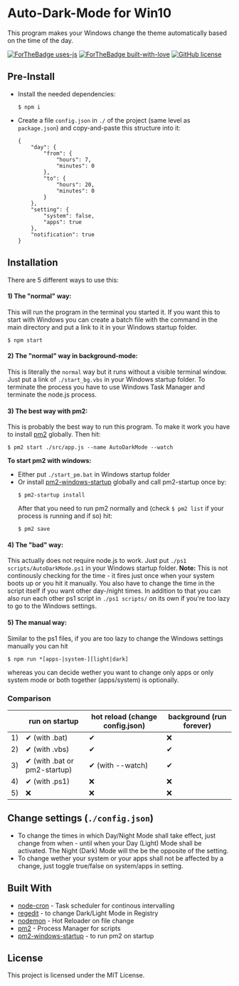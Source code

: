 # Auto-Dark-Mode for Win10
This program makes your Windows change the theme automatically based on the time of the day.

[![ForTheBadge uses-js](http://ForTheBadge.com/images/badges/uses-js.svg)](http://ForTheBadge.com)
[![ForTheBadge built-with-love](http://ForTheBadge.com/images/badges/built-with-love.svg)](https://GitHub.com/Naereen/)
[![GitHub license](https://img.shields.io/github/license/Naereen/StrapDown.js.svg)](https://github.com/Naereen/StrapDown.js/blob/master/LICENSE)

## Pre-Install
* Install the needed dependencies:
    ```
    $ npm i
    ```

* Create a file `config.json` in `./` of the project (same level as `package.json`) and copy-and-paste this structure into it:
    ```
    {
        "day": {
            "from": {
                "hours": 7,
                "minutes": 0
            },
            "to": {
                "hours": 20,
                "minutes": 0
            }
        },
        "setting": {
            "system": false,
            "apps": true
        },
        "notification": true
    }
    ```

## Installation
There are 5 different ways to use this:
#### 1) The "normal" way: 
This will run the program in the terminal you started it. If you want this to start with Windows you can create a batch file with the command in the main directory and put a link to it in your Windows startup folder.
```
$ npm start
```

#### 2) The "normal" way in background-mode: 
This is literally the `normal` way but it runs without a visible terminal window. Just put a link of `./start_bg.vbs` in your Windows startup folder.
To terminate the process you have to use Windows Task Manager and terminate the node.js process.

#### 3) The best way with pm2: 
This is probably the best way to run this program. To make it work you have to install [pm2](https://pm2.keymetrics.io/docs/usage/quick-start/) globally. Then hit:
```
$ pm2 start ./src/app.js --name AutoDarkMode --watch
```
**To start pm2 with windows:**
* Either put `./start_pm.bat` in Windows startup folder
* Or install [pm2-windows-startup](https://www.npmjs.com/package/pm2-windows-startup) globally and call pm2-startup once by:
    ```
    $ pm2-startup install
    ```
    After that you need to run pm2 normally and (check `$ pm2 list` if your process is running and if so) hit: 
    ```
    $ pm2 save
    ```

#### 4) The "bad" way: 
This actually does not require node.js to work. Just put `./ps1 scripts/AutoDarkMode.ps1` in your Windows startup folder. **Note:** This is not continously checking for the time - it fires just once when your system boots up or you hit it manually. You also have to change the time in the script itself if you want other day-/night times.
In addition to that you can also run each other ps1 script in `./ps1 scripts/` on its own if you're too lazy to go to the Windows settings.

#### 5) The manual way: 
Similar to the ps1 files, if you are too lazy to change the Windows settings manually you can hit 
```
$ npm run *[apps-|system-][light|dark]
``` 
whereas you can decide wether you want to change only apps or only system mode or both together (apps/system) is optionally.

### Comparison
|    | run on startup                        | hot reload (change config.json) | background (run forever) |
|----|--------------------------------|------------------|--------------------------|
| 1) | ✔ (with .bat)                  | ✔                | ❌                        |
| 2) | ✔ (with .vbs)                  | ✔                | ✔                        |
| 3) | ✔  (with .bat  or pm2-startup) | ✔ (with --watch) | ✔                        |
| 4) | ✔ (with .ps1)                  | ❌                | ❌                        |
| 5) | ❌                              | ❌                | ❌                        |

## Change settings (`./config.json`)
* To change the times in which Day/Night Mode shall take effect, just change from when - until when your Day (Light) Mode shall be activated. The Night (Dark) Mode will the be the opposite of the setting.
* To change wether your system or your apps shall not be affected by a change, just toggle true/false on system/apps in setting.

## Built With
*  [node-cron](https://nodecron.com/) - Task scheduler for continous intervalling
*  [regedit](https://github.com/ironSource/node-regedit) - to change Dark/Light Mode in Registry
*  [nodemon](https://nodemon.io/) - Hot Reloader on file change
*  [pm2](https://pm2.keymetrics.io/) - Process Manager for scripts
*  [pm2-windows-startup](https://github.com/marklagendijk/node-pm2-windows-startup) - to run pm2 on startup

## License
This project is licensed under the MIT License.



